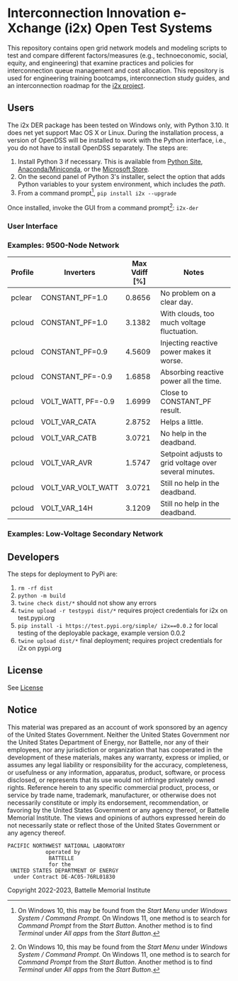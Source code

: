 # Interconnection Innovation e-Xchange (i2x) Open Test Systems 

This repository contains open grid network models and modeling scripts to 
test and compare different factors/measures (e.g., technoeconomic, social, 
equity, and engineering) that examine practices and policies for 
interconnection queue management and cost allocation.  This repository is 
used for engineering training bootcamps, interconnection study guides, and 
an interconnection roadmap for the [i2x project](https://energy.gov/i2x).  

## Users

The i2x DER package has been tested on Windows only, with Python 3.10.  It 
does net yet support Mac OS X or Linux.  During the installation process, 
a version of OpenDSS will be installed to work with the Python interface, 
i.e., you do not have to install OpenDSS separately.  The steps are: 

1. Install Python 3 if necessary. This is available from [Python Site](https://python.org), [Anaconda/Miniconda](https://www.anaconda.com/), or the [Microsoft Store](https://apps.microsoft.com/store/detail/python-310/9PJPW5LDXLZ5).
2. On the second panel of Python 3's installer, select the option that adds Python variables to your system environment, which includes the _path_.
3. From a command prompt[^1], `pip install i2x --upgrade`

Once installed, invoke the GUI from a command prompt[^1]: `i2x-der`

### User Interface

### Examples: 9500-Node Network

| Profile | Inverters | Max Vdiff [%] | Notes |
| ------- | --------- | ------- | ------------|
| pclear | CONSTANT\_PF=1.0 | 0.8656 | No problem on a clear day. |
| pcloud | CONSTANT\_PF=1.0 | 3.1382 | With clouds, too much voltage fluctuation. |
| pcloud | CONSTANT\_PF=0.9 | 4.5609 | Injecting reactive power makes it worse. |
| pcloud | CONSTANT\_PF=-0.9 | 1.6858 | Absorbing reactive power all the time. |
| pcloud | VOLT\_WATT, PF=-0.9 | 1.6999 | Close to CONSTANT_PF result. |
| pcloud | VOLT_VAR_CATA | 2.8752 | Helps a little. |
| pcloud | VOLT_VAR_CATB | 3.0721 | No help in the deadband. |
| pcloud | VOLT_VAR_AVR | 1.5747 | Setpoint adjusts to grid voltage over several minutes. |
| pcloud | VOLT_VAR_VOLT_WATT | 3.0721 | Still no help in the deadband. |
| pcloud | VOLT_VAR_14H | 3.1209 | Still no help in the deadband. |


### Examples: Low-Voltage Secondary Network

## Developers

The steps for deployment to PyPi are:

1. `rm -rf dist`
2. `python -m build`
3. `twine check dist/*` should not show any errors
4. `twine upload -r testpypi dist/*` requires project credentials for i2x on test.pypi.org
5. `pip install -i https://test.pypi.org/simple/ i2x==0.0.2` for local testing of the deployable package, example version 0.0.2
6. `twine upload dist/*` final deployment; requires project credentials for i2x on pypi.org

## License

See [License](license.txt)

## Notice

This material was prepared as an account of work sponsored by an agency of the United States Government.  Neither the United States Government nor the United States Department of Energy, nor Battelle, nor any of their employees, nor any jurisdiction or organization that has cooperated in the development of these materials, makes any warranty, express or implied, or assumes any legal liability or responsibility for the accuracy, completeness, or usefulness or any information, apparatus, product, software, or process disclosed, or represents that its use would not infringe privately owned rights.
Reference herein to any specific commercial product, process, or service by trade name, trademark, manufacturer, or otherwise does not necessarily constitute or imply its endorsement, recommendation, or favoring by the United States Government or any agency thereof, or Battelle Memorial Institute. The views and opinions of authors expressed herein do not necessarily state or reflect those of the United States Government or any agency thereof.

    PACIFIC NORTHWEST NATIONAL LABORATORY
                operated by
                 BATTELLE
                 for the
     UNITED STATES DEPARTMENT OF ENERGY
      under Contract DE-AC05-76RL01830

Copyright 2022-2023, Battelle Memorial Institute

[^1]: On Windows 10, this may be found from the _Start Menu_ under _Windows System / Command Prompt_. On Windows 11, one method is to search for _Command Prompt_ from the _Start Button_. Another method is to find _Terminal_ under _All apps_ from the _Start Button_.
